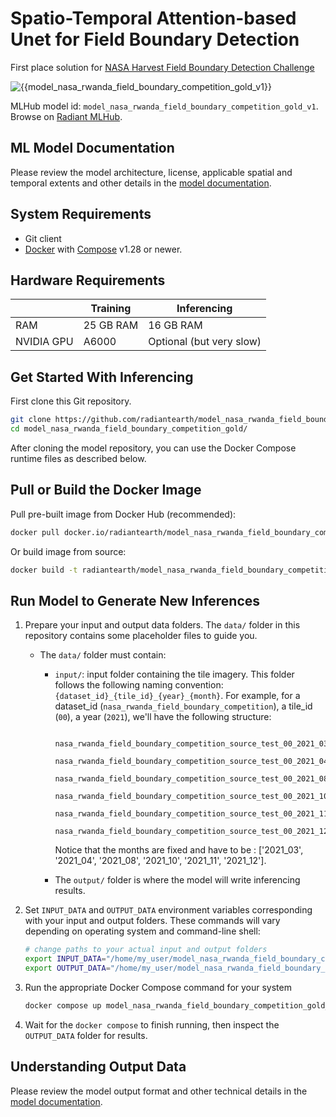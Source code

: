 # Spatio-Temporal Attention-based Unet for Field Boundary Detection

First place solution for [NASA Harvest Field Boundary Detection Challenge](https://zindi.africa/competitions/nasa-harvest-field-boundary-detection-challenge/leaderboard)

![{{model_nasa_rwanda_field_boundary_competition_gold_v1}}](https://zindi-public-release.s3.eu-west-2.amazonaws.com/uploads/competition/image/331/header_21ba8a01-ef4a-43c4-af10-8c5bab32d572.png)

MLHub model id: `model_nasa_rwanda_field_boundary_competition_gold_v1`. Browse on [Radiant MLHub](https://mlhub.earth/model/model_nasa_rwanda_field_boundary_competition_gold_v1).

## ML Model Documentation

Please review the model architecture, license, applicable spatial and temporal extents
and other details in the [model documentation](/docs/index.md).

## System Requirements

* Git client
* [Docker](https://www.docker.com/) with
    [Compose](https://docs.docker.com/compose/) v1.28 or newer.

## Hardware Requirements

||Training|Inferencing|
|---|-----------|--------|
|RAM|25 GB RAM | 16 GB RAM|
|NVIDIA GPU| A6000 | Optional (but very slow)|

## Get Started With Inferencing

First clone this Git repository.

```bash
git clone https://github.com/radiantearth/model_nasa_rwanda_field_boundary_competition_gold.git
cd model_nasa_rwanda_field_boundary_competition_gold/
```

After cloning the model repository, you can use the Docker Compose runtime
files as described below.

## Pull or Build the Docker Image

Pull pre-built image from Docker Hub (recommended):

```bash
docker pull docker.io/radiantearth/model_nasa_rwanda_field_boundary_competition_gold:1
```

Or build image from source:

```bash
docker build -t radiantearth/model_nasa_rwanda_field_boundary_competition_gold:1 -f Dockerfile .
```

## Run Model to Generate New Inferences

1. Prepare your input and output data folders. The `data/` folder in this repository
    contains some placeholder files to guide you.

    * The `data/` folder must contain:
        * `input/`: input folder containing the tile imagery.
            This folder follows the following naming convention: 
            `{dataset_id}_{tile_id}_{year}_{month}`. For example, for a dataset_id (`nasa_rwanda_field_boundary_competition`), a tile_id (`00`), a year (`2021`), we'll have the following structure:
            ```
                nasa_rwanda_field_boundary_competition_source_test_00_2021_03
                nasa_rwanda_field_boundary_competition_source_test_00_2021_04
                nasa_rwanda_field_boundary_competition_source_test_00_2021_08
                nasa_rwanda_field_boundary_competition_source_test_00_2021_10
                nasa_rwanda_field_boundary_competition_source_test_00_2021_11
                nasa_rwanda_field_boundary_competition_source_test_00_2021_12
            ```
            Notice that the months are fixed and have to be : ['2021_03', '2021_04', '2021_08', '2021_10', '2021_11', '2021_12'].

        * The `output/` folder is where the model will write inferencing results.

2. Set `INPUT_DATA` and `OUTPUT_DATA` environment variables corresponding with
    your input and output folders. These commands will vary depending on operating
    system and command-line shell:

    ```bash
    # change paths to your actual input and output folders
    export INPUT_DATA="/home/my_user/model_nasa_rwanda_field_boundary_competition_gold/data/input/"
    export OUTPUT_DATA="/home/my_user/model_nasa_rwanda_field_boundary_competition_gold/data/output/"
    ```

3. Run the appropriate Docker Compose command for your system

    ```bash
    docker compose up model_nasa_rwanda_field_boundary_competition_gold_v1
    ```

4. Wait for the `docker compose` to finish running, then inspect the
`OUTPUT_DATA` folder for results.

## Understanding Output Data

Please review the model output format and other technical details in the [model
documentation](/docs/index.md).
